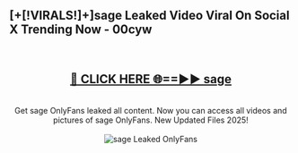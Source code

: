 <h2>[+[!VIRALS!]+]sage Leaked Video Viral On Social X Trending Now - 00cyw</h2>
<br>
<div align="center">
<h2><a href="https://libra.edu.pl?sage" rel="nofollow">🔴 CLICK HERE 🌐==►► sage</a></h2>
<br>
Get sage OnlyFans leaked all content. Now you can access all videos and pictures of sage OnlyFans. New Updated Files 2025!
<br>
<br>
<a href="https://libra.edu.pl?sage" rel="nofollow" data-target="animated-image.originalLink"><img src="https://i.ibb.co.com/WyWwxjT/player-gif2.gif" alt="sage Leaked OnlyFans" style="max-width: 100%; display: inline-block;" data-target="animated-image.originalImage"></a>
</div>
<br>